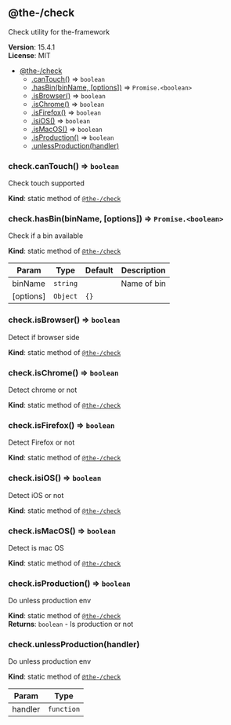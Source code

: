 <!--- Code generated by @the-/script-doc. DO NOT EDIT. -->

<a name="module_@the-/check"></a>

## @the-/check
Check utility for the-framework

**Version**: 15.4.1  
**License**: MIT  

* [@the-/check](#module_@the-/check)
    * [.canTouch()](#module_@the-/check.canTouch) ⇒ <code>boolean</code>
    * [.hasBin(binName, [options])](#module_@the-/check.hasBin) ⇒ <code>Promise.&lt;boolean&gt;</code>
    * [.isBrowser()](#module_@the-/check.isBrowser) ⇒ <code>boolean</code>
    * [.isChrome()](#module_@the-/check.isChrome) ⇒ <code>boolean</code>
    * [.isFirefox()](#module_@the-/check.isFirefox) ⇒ <code>boolean</code>
    * [.isiOS()](#module_@the-/check.isiOS) ⇒ <code>boolean</code>
    * [.isMacOS()](#module_@the-/check.isMacOS) ⇒ <code>boolean</code>
    * [.isProduction()](#module_@the-/check.isProduction) ⇒ <code>boolean</code>
    * [.unlessProduction(handler)](#module_@the-/check.unlessProduction)

<a name="module_@the-/check.canTouch"></a>

### check.canTouch() ⇒ <code>boolean</code>
Check touch supported

**Kind**: static method of [<code>@the-/check</code>](#module_@the-/check)  
<a name="module_@the-/check.hasBin"></a>

### check.hasBin(binName, [options]) ⇒ <code>Promise.&lt;boolean&gt;</code>
Check if a bin available

**Kind**: static method of [<code>@the-/check</code>](#module_@the-/check)  

| Param | Type | Default | Description |
| --- | --- | --- | --- |
| binName | <code>string</code> |  | Name of bin |
| [options] | <code>Object</code> | <code>{}</code> |  |

<a name="module_@the-/check.isBrowser"></a>

### check.isBrowser() ⇒ <code>boolean</code>
Detect if browser side

**Kind**: static method of [<code>@the-/check</code>](#module_@the-/check)  
<a name="module_@the-/check.isChrome"></a>

### check.isChrome() ⇒ <code>boolean</code>
Detect chrome or not

**Kind**: static method of [<code>@the-/check</code>](#module_@the-/check)  
<a name="module_@the-/check.isFirefox"></a>

### check.isFirefox() ⇒ <code>boolean</code>
Detect Firefox or not

**Kind**: static method of [<code>@the-/check</code>](#module_@the-/check)  
<a name="module_@the-/check.isiOS"></a>

### check.isiOS() ⇒ <code>boolean</code>
Detect iOS or not

**Kind**: static method of [<code>@the-/check</code>](#module_@the-/check)  
<a name="module_@the-/check.isMacOS"></a>

### check.isMacOS() ⇒ <code>boolean</code>
Detect is mac OS

**Kind**: static method of [<code>@the-/check</code>](#module_@the-/check)  
<a name="module_@the-/check.isProduction"></a>

### check.isProduction() ⇒ <code>boolean</code>
Do unless production env

**Kind**: static method of [<code>@the-/check</code>](#module_@the-/check)  
**Returns**: <code>boolean</code> - Is production or not  
<a name="module_@the-/check.unlessProduction"></a>

### check.unlessProduction(handler)
Do unless production env

**Kind**: static method of [<code>@the-/check</code>](#module_@the-/check)  

| Param | Type |
| --- | --- |
| handler | <code>function</code> | 

